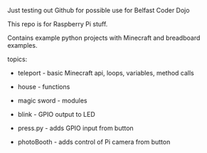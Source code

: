 Just testing out Github for possible use for Belfast Coder Dojo

This repo is for Raspberry Pi stuff.

Contains example python projects with Minecraft and breadboard examples.

topics:

* teleport - basic Minecraft api, loops, variables, method calls
* house - functions
* magic sword - modules

* blink - GPIO output to LED
* press.py - adds GPIO input from button
* photoBooth - adds control of Pi camera from button



